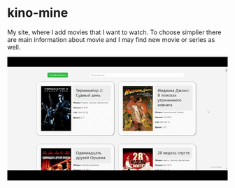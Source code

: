 # kino-mine

My site, where I add movies that I want to watch. To choose simplier there are main information about movie and I may find new movie or series as well.

![](Kino-mine.gif)

